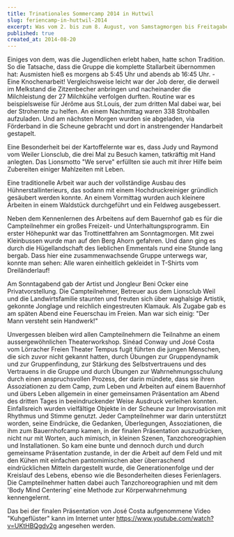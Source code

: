 ```yaml
---
title: Trinationales Sommercamp 2014 in Huttwil
slug: feriencamp-in-huttwil-2014
excerpt: Was vom 2. bis zum 8. August, von Samstagmorgen bis Freitagabend, beim diesjährigen Sommercamp auf einem Bauernhof in Huttwil ablief, wird gewiss allen Teilnehmern in guter Erinnerung bleiben!
published: true
created_at: 2014-08-20
---
```


Einiges von dem, was die Jugendlichen erlebt haben, hatte schon Tradition. So die Tatsache, dass die Gruppe die komplette Stallarbeit übernommen hat: Ausmisten hieß es morgens ab 5:45 Uhr und abends ab 16:45 Uhr. - Eine Knochenarbeit! Vergleichsweise leicht war der Job derer, die derweil im Melkstand die Zitzenbecher anbringen und nacheinander die Milchleistung der 27 Milchkühe verfolgen durften. Routine war es beispielsweise für Jérôme aus St.Louis, der zum dritten Mal dabei war, bei der Strohernte zu helfen. An einem Nachmittag waren 338 Strohballen aufzuladen. Und am nächsten Morgen wurden sie abgeladen, via Förderband in die Scheune gebracht und dort in anstrengender Handarbeit gestapelt.

Eine Besonderheit bei der Kartoffelernte war es, dass Judy und Raymond vom Weiler Lionsclub, die drei Mal zu Besuch kamen, tatkräftig mit Hand anlegten. Das Lionsmotto "We serve" erfüllten sie auch mit ihrer Hilfe beim Zubereiten einiger Mahlzeiten mit Leben.

Eine traditionelle Arbeit war auch der vollständige Ausbau des Hühnerstallinterieurs, das sodann mit einem Hochdruckreiniger gründlich gesäubert werden konnte. An einem Vormittag wurden auch kleinere Arbeiten in einem Waldstück durchgeführt und ein Feldweg ausgebessert.

Neben dem Kennenlernen des Arbeitens auf dem Bauernhof gab es für die Campteilnehmer ein großes Freizeit- und Unterhaltungsprogramm. Ein erster Höhepunkt war das Trottinettfahren am Sonntagmorgen. Mit zwei Kleinbussen wurde man auf den Berg Ahorn gefahren. Und dann ging es durch die Hügellandschaft des lieblichen Emmentals rund eine Stunde lang bergab. Dass hier eine zusammenwachsende Gruppe unterwegs war, konnte man sehen: Alle waren einheitlich gekleidet in T-Shirts vom Dreiländerlauf!

Am Sonntagabend gab der Artist und Jongleur Beni Ocker eine Privatvorstellung. Die Campteilnehmer, Betreuer aus dem Lionsclub Weil und die Landwirtsfamilie staunten und freuten sich über waghalsige Artistik, gekonnte Jonglage und reichlich eingestreuten Klamauk. Als Zugabe gab es am späten Abend eine Feuerschau im Freien. Man war sich einig: "Der Mann versteht sein Handwerk!"

Unvergessen bleiben wird allen Campteilnehmern die Teilnahme an einem aussergewöhnlichen Theaterworkshop. Sinéad Conway und José Costa vom Lörracher Freien Theater Tempus fugit führten die jungen Menschen, die sich zuvor nicht gekannt hatten, durch Übungen zur Gruppendynamik und zur Gruppenfindung, zur Stärkung des Selbstvertrauens und des Vertrauens in die Gruppe und durch Übungen zur Wahrnehmungsschulung durch einen anspruchsvollen Prozess, der darin mündete, dass sie ihren Assoziationen zu dem Camp, zum Leben und Arbeiten auf einem Bauernhof und übers Leben allgemein in einer gemeinsamen Präsentation am Abend des dritten Tages in beeindruckender Weise Ausdruck verleihen konnten. Einfallsreich wurden vielfältige Objekte in der Scheune zur Improvisation mit Rhythmus und Stimme genutzt. Jeder Campteilnehmer war darin unterstützt worden, seine Eindrücke, die Gedanken, Überlegungen, Assoziationen, die ihm zum Bauernhofcamp kamen, in der finalen Präsentation auszudrücken, nicht nur mit Worten, auch mimisch, in kleinen Szenen, Tanzchoreographien und Installationen. So kam eine bunte und dennoch durch und durch gemeinsame Präsentation zustande, in der die Arbeit auf dem Feld und mit den Kühen mit einfachen pantomimischen aber überraschend eindrücklichen Mitteln dargestellt wurde, die Generationenfolge und der Kreislauf des Lebens, ebenso wie die Besonderheiten dieses Ferienlagers. Die Campteilnehmer hatten dabei auch Tanzchoreographien und mit dem 'Body Mind Centering' eine Methode zur Körperwahrnehmung kennengelernt.

Das bei der finalen Präsentation von José Costa aufgenommene Video "Kuhgeflüster" kann im Internet unter https://www.youtube.com/watch?v=UKtHBQgdv2g angesehen werden.
